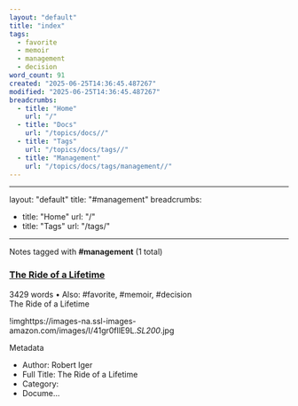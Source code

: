 ```yaml
---
layout: "default"
title: "index"
tags:
  - favorite
  - memoir
  - management
  - decision
word_count: 91
created: "2025-06-25T14:36:45.487267"
modified: "2025-06-25T14:36:45.487267"
breadcrumbs:
  - title: "Home"
    url: "/"
  - title: "Docs"
    url: "/topics/docs//"
  - title: "Tags"
    url: "/topics/docs/tags//"
  - title: "Management"
    url: "/topics/docs/tags/management//"
---
```

---
layout: "default"
title: "#management"
breadcrumbs:
  - title: "Home"
    url: "/"
  - title: "Tags"
    url: "/tags/"
---
Notes tagged with **#management** (1 total)

<div class="note-grid">

<div class="note-card">
    <h3><a href="highlights/books/the-ride-of-a-lifetime/">The Ride of a Lifetime</a></h3>
    <div class="note-meta">
        3429 words
        • Also: #favorite, #memoir, #decision
    </div>
    <div class="note-excerpt">The Ride of a Lifetime

!imghttps://images-na.ssl-images-amazon.com/images/I/41gr0fllE9L._SL200_.jpg

 Metadata

- Author: Robert Iger
- Full Title: The Ride of a Lifetime
- Category:
- Docume...</div>
</div>
</div>